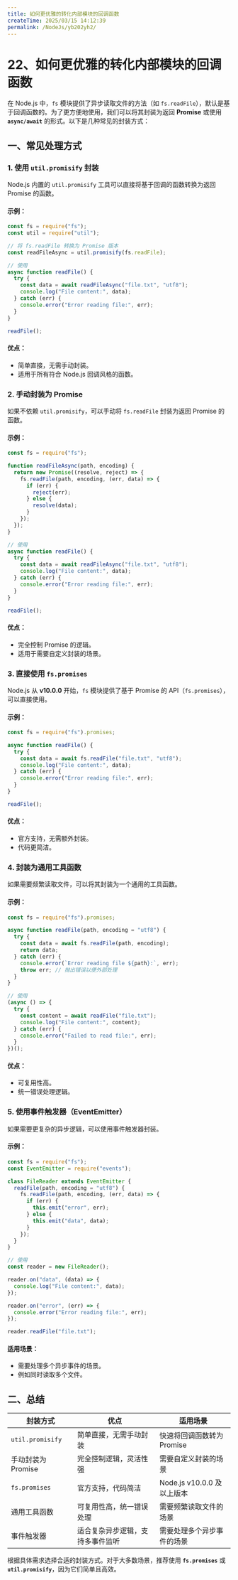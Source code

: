 ```yaml
---
title: 如何更优雅的转化内部模块的回调函数
createTime: 2025/03/15 14:12:39
permalink: /NodeJs/yb202yh2/
---
```

# 22、如何更优雅的转化内部模块的回调函数

在 Node.js 中，`fs` 模块提供了异步读取文件的方法（如 `fs.readFile`），默认是基于回调函数的。为了更方便地使用，我们可以将其封装为返回 **Promise** 或使用 **`async/await`** 的形式。以下是几种常见的封装方式：

## 一、常见处理方式

### 1. 使用 `util.promisify` 封装

Node.js 内置的 `util.promisify` 工具可以直接将基于回调的函数转换为返回 Promise 的函数。

#### **示例：**

```javascript
const fs = require("fs");
const util = require("util");

// 将 fs.readFile 转换为 Promise 版本
const readFileAsync = util.promisify(fs.readFile);

// 使用
async function readFile() {
  try {
    const data = await readFileAsync("file.txt", "utf8");
    console.log("File content:", data);
  } catch (err) {
    console.error("Error reading file:", err);
  }
}

readFile();
```

#### **优点**：

- 简单直接，无需手动封装。
- 适用于所有符合 Node.js 回调风格的函数。

### 2. 手动封装为 Promise

如果不依赖 `util.promisify`，可以手动将 `fs.readFile` 封装为返回 Promise 的函数。

#### **示例：**

```javascript
const fs = require("fs");

function readFileAsync(path, encoding) {
  return new Promise((resolve, reject) => {
    fs.readFile(path, encoding, (err, data) => {
      if (err) {
        reject(err);
      } else {
        resolve(data);
      }
    });
  });
}

// 使用
async function readFile() {
  try {
    const data = await readFileAsync("file.txt", "utf8");
    console.log("File content:", data);
  } catch (err) {
    console.error("Error reading file:", err);
  }
}

readFile();
```

#### **优点**：

- 完全控制 Promise 的逻辑。
- 适用于需要自定义封装的场景。

### 3. 直接使用 `fs.promises`

Node.js 从 **v10.0.0** 开始，`fs` 模块提供了基于 Promise 的 API（`fs.promises`），可以直接使用。

#### **示例：**

```javascript
const fs = require("fs").promises;

async function readFile() {
  try {
    const data = await fs.readFile("file.txt", "utf8");
    console.log("File content:", data);
  } catch (err) {
    console.error("Error reading file:", err);
  }
}

readFile();
```

#### **优点**：

- 官方支持，无需额外封装。
- 代码更简洁。

### 4. 封装为通用工具函数

如果需要频繁读取文件，可以将其封装为一个通用的工具函数。

#### **示例：**

```javascript
const fs = require("fs").promises;

async function readFile(path, encoding = "utf8") {
  try {
    const data = await fs.readFile(path, encoding);
    return data;
  } catch (err) {
    console.error(`Error reading file ${path}:`, err);
    throw err; // 抛出错误以便外部处理
  }
}

// 使用
(async () => {
  try {
    const content = await readFile("file.txt");
    console.log("File content:", content);
  } catch (err) {
    console.error("Failed to read file:", err);
  }
})();
```

#### **优点**：

- 可复用性高。
- 统一错误处理逻辑。

### 5. 使用事件触发器（EventEmitter）

如果需要更复杂的异步逻辑，可以使用事件触发器封装。

#### **示例：**

```javascript
const fs = require("fs");
const EventEmitter = require("events");

class FileReader extends EventEmitter {
  readFile(path, encoding = "utf8") {
    fs.readFile(path, encoding, (err, data) => {
      if (err) {
        this.emit("error", err);
      } else {
        this.emit("data", data);
      }
    });
  }
}

// 使用
const reader = new FileReader();

reader.on("data", (data) => {
  console.log("File content:", data);
});

reader.on("error", (err) => {
  console.error("Error reading file:", err);
});

reader.readFile("file.txt");
```

#### **适用场景**：

- 需要处理多个异步事件的场景。
- 例如同时读取多个文件。

## 二、总结

| 封装方式           | 优点                             | 适用场景                   |
| ------------------ | -------------------------------- | -------------------------- |
| `util.promisify`   | 简单直接，无需手动封装           | 快速将回调函数转为 Promise |
| 手动封装为 Promise | 完全控制逻辑，灵活性强           | 需要自定义封装的场景       |
| `fs.promises`      | 官方支持，代码简洁               | Node.js v10.0.0 及以上版本 |
| 通用工具函数       | 可复用性高，统一错误处理         | 需要频繁读取文件的场景     |
| 事件触发器         | 适合复杂异步逻辑，支持多事件监听 | 需要处理多个异步事件的场景 |

根据具体需求选择合适的封装方式。对于大多数场景，推荐使用 **`fs.promises`** 或 **`util.promisify`**，因为它们简单且高效。
